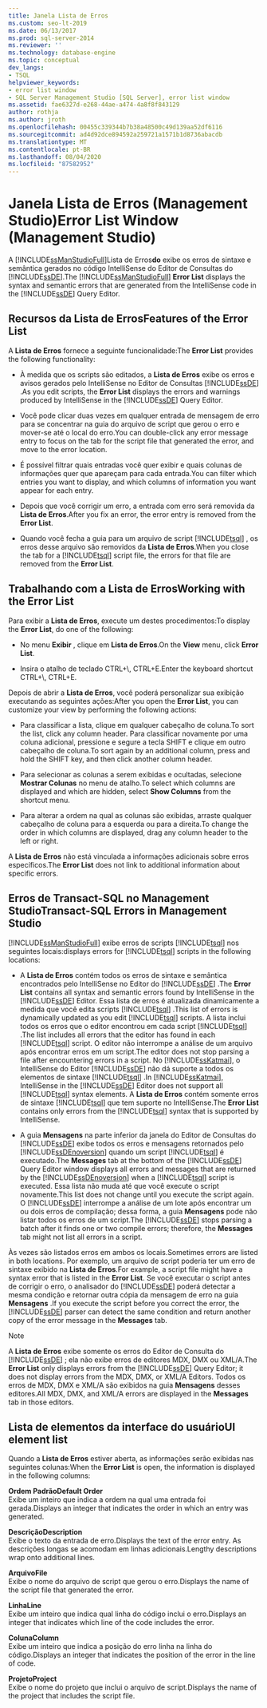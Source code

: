 ```yaml
---
title: Janela Lista de Erros
ms.custom: seo-lt-2019
ms.date: 06/13/2017
ms.prod: sql-server-2014
ms.reviewer: ''
ms.technology: database-engine
ms.topic: conceptual
dev_langs:
- TSQL
helpviewer_keywords:
- error list window
- SQL Server Management Studio [SQL Server], error list window
ms.assetid: fae6327d-e268-44ae-a474-4a8f8f843129
author: rothja
ms.author: jroth
ms.openlocfilehash: 00455c339344b7b38a48500c49d139aa52df6116
ms.sourcegitcommit: ad4d92dce894592a259721a1571b1d8736abacdb
ms.translationtype: MT
ms.contentlocale: pt-BR
ms.lasthandoff: 08/04/2020
ms.locfileid: "87582952"
---
```

# <a name="error-list-window-management-studio"></a><span data-ttu-id="05edb-102">Janela Lista de Erros (Management Studio)</span><span class="sxs-lookup"><span data-stu-id="05edb-102">Error List Window (Management Studio)</span></span>
  <span data-ttu-id="05edb-103">A [!INCLUDE[ssManStudioFull](../../includes/ssmanstudiofull-md.md)]Lista de Erros**do** exibe os erros de sintaxe e semântica gerados no código IntelliSense do Editor de Consultas do [!INCLUDE[ssDE](../../includes/ssde-md.md)].</span><span class="sxs-lookup"><span data-stu-id="05edb-103">The [!INCLUDE[ssManStudioFull](../../includes/ssmanstudiofull-md.md)] **Error List** displays the syntax and semantic errors that are generated from the IntelliSense code in the [!INCLUDE[ssDE](../../includes/ssde-md.md)] Query Editor.</span></span>  
  
## <a name="features-of-the-error-list"></a><span data-ttu-id="05edb-104">Recursos da Lista de Erros</span><span class="sxs-lookup"><span data-stu-id="05edb-104">Features of the Error List</span></span>  
 <span data-ttu-id="05edb-105">A **Lista de Erros** fornece a seguinte funcionalidade:</span><span class="sxs-lookup"><span data-stu-id="05edb-105">The **Error List** provides the following functionality:</span></span>  
  
-   <span data-ttu-id="05edb-106">À medida que os scripts são editados, a **Lista de Erros** exibe os erros e avisos gerados pelo IntelliSense no Editor de Consultas [!INCLUDE[ssDE](../../includes/ssde-md.md)] .</span><span class="sxs-lookup"><span data-stu-id="05edb-106">As you edit scripts, the **Error List** displays the errors and warnings produced by IntelliSense in the [!INCLUDE[ssDE](../../includes/ssde-md.md)] Query Editor.</span></span>  
  
-   <span data-ttu-id="05edb-107">Você pode clicar duas vezes em qualquer entrada de mensagem de erro para se concentrar na guia do arquivo de script que gerou o erro e mover-se até o local do erro.</span><span class="sxs-lookup"><span data-stu-id="05edb-107">You can double-click any error message entry to focus on the tab for the script file that generated the error, and move to the error location.</span></span>  
  
-   <span data-ttu-id="05edb-108">É possível filtrar quais entradas você quer exibir e quais colunas de informações quer que apareçam para cada entrada.</span><span class="sxs-lookup"><span data-stu-id="05edb-108">You can filter which entries you want to display, and which columns of information you want appear for each entry.</span></span>  
  
-   <span data-ttu-id="05edb-109">Depois que você corrigir um erro, a entrada com erro será removida da **Lista de Erros**.</span><span class="sxs-lookup"><span data-stu-id="05edb-109">After you fix an error, the error entry is removed from the **Error List**.</span></span>  
  
-   <span data-ttu-id="05edb-110">Quando você fecha a guia para um arquivo de script [!INCLUDE[tsql](../../includes/tsql-md.md)] , os erros desse arquivo são removidos da **Lista de Erros**.</span><span class="sxs-lookup"><span data-stu-id="05edb-110">When you close the tab for a [!INCLUDE[tsql](../../includes/tsql-md.md)] script file, the errors for that file are removed from the **Error List**.</span></span>  
  
## <a name="working-with-the-error-list"></a><span data-ttu-id="05edb-111">Trabalhando com a Lista de Erros</span><span class="sxs-lookup"><span data-stu-id="05edb-111">Working with the Error List</span></span>  
 <span data-ttu-id="05edb-112">Para exibir a **Lista de Erros**, execute um destes procedimentos:</span><span class="sxs-lookup"><span data-stu-id="05edb-112">To display the **Error List**, do one of the following:</span></span>  
  
-   <span data-ttu-id="05edb-113">No menu **Exibir** , clique em **Lista de Erros**.</span><span class="sxs-lookup"><span data-stu-id="05edb-113">On the **View** menu, click **Error List**.</span></span>  
  
-   <span data-ttu-id="05edb-114">Insira o atalho de teclado CTRL+\\, CTRL+E.</span><span class="sxs-lookup"><span data-stu-id="05edb-114">Enter the keyboard shortcut CTRL+\\, CTRL+E.</span></span>  
  
 <span data-ttu-id="05edb-115">Depois de abrir a **Lista de Erros**, você poderá personalizar sua exibição executando as seguintes ações:</span><span class="sxs-lookup"><span data-stu-id="05edb-115">After you open the **Error List**, you can customize your view by performing the following actions:</span></span>  
  
-   <span data-ttu-id="05edb-116">Para classificar a lista, clique em qualquer cabeçalho de coluna.</span><span class="sxs-lookup"><span data-stu-id="05edb-116">To sort the list, click any column header.</span></span> <span data-ttu-id="05edb-117">Para classificar novamente por uma coluna adicional, pressione e segure a tecla SHIFT e clique em outro cabeçalho de coluna.</span><span class="sxs-lookup"><span data-stu-id="05edb-117">To sort again by an additional column, press and hold the SHIFT key, and then click another column header.</span></span>  
  
-   <span data-ttu-id="05edb-118">Para selecionar as colunas a serem exibidas e ocultadas, selecione **Mostrar Colunas** no menu de atalho.</span><span class="sxs-lookup"><span data-stu-id="05edb-118">To select which columns are displayed and which are hidden, select **Show Columns** from the shortcut menu.</span></span>  
  
-   <span data-ttu-id="05edb-119">Para alterar a ordem na qual as colunas são exibidas, arraste qualquer cabeçalho de coluna para a esquerda ou para a direita.</span><span class="sxs-lookup"><span data-stu-id="05edb-119">To change the order in which columns are displayed, drag any column header to the left or right.</span></span>  
  
 <span data-ttu-id="05edb-120">A **Lista de Erros** não está vinculada a informações adicionais sobre erros específicos.</span><span class="sxs-lookup"><span data-stu-id="05edb-120">The **Error List** does not link to additional information about specific errors.</span></span>  
  
## <a name="transact-sql-errors-in-management-studio"></a><span data-ttu-id="05edb-121">Erros de Transact-SQL no Management Studio</span><span class="sxs-lookup"><span data-stu-id="05edb-121">Transact-SQL Errors in Management Studio</span></span>  
 [!INCLUDE[ssManStudioFull](../../includes/ssmanstudiofull-md.md)] <span data-ttu-id="05edb-122">exibe erros de scripts [!INCLUDE[tsql](../../includes/tsql-md.md)] nos seguintes locais:</span><span class="sxs-lookup"><span data-stu-id="05edb-122">displays errors for [!INCLUDE[tsql](../../includes/tsql-md.md)] scripts in the following locations:</span></span>  
  
-   <span data-ttu-id="05edb-123">A **Lista de Erros** contém todos os erros de sintaxe e semântica encontrados pelo IntelliSense no Editor do [!INCLUDE[ssDE](../../includes/ssde-md.md)] .</span><span class="sxs-lookup"><span data-stu-id="05edb-123">The **Error List** contains all syntax and semantic errors found by IntelliSense in the [!INCLUDE[ssDE](../../includes/ssde-md.md)] Editor.</span></span> <span data-ttu-id="05edb-124">Essa lista de erros é atualizada dinamicamente a medida que você edita scripts [!INCLUDE[tsql](../../includes/tsql-md.md)] .</span><span class="sxs-lookup"><span data-stu-id="05edb-124">This list of errors is dynamically updated as you edit [!INCLUDE[tsql](../../includes/tsql-md.md)] scripts.</span></span> <span data-ttu-id="05edb-125">A lista inclui todos os erros que o editor encontrou em cada script [!INCLUDE[tsql](../../includes/tsql-md.md)] .</span><span class="sxs-lookup"><span data-stu-id="05edb-125">The list includes all errors that the editor has found in each [!INCLUDE[tsql](../../includes/tsql-md.md)] script.</span></span> <span data-ttu-id="05edb-126">O editor não interrompe a análise de um arquivo após encontrar erros em um script.</span><span class="sxs-lookup"><span data-stu-id="05edb-126">The editor does not stop parsing a file after encountering errors in a script.</span></span> <span data-ttu-id="05edb-127">No [!INCLUDE[ssKatmai](../../includes/sskatmai-md.md)], o IntelliSense do Editor [!INCLUDE[ssDE](../../includes/ssde-md.md)] não dá suporte a todos os elementos de sintaxe [!INCLUDE[tsql](../../includes/tsql-md.md)] .</span><span class="sxs-lookup"><span data-stu-id="05edb-127">In [!INCLUDE[ssKatmai](../../includes/sskatmai-md.md)], IntelliSense in the [!INCLUDE[ssDE](../../includes/ssde-md.md)] Editor does not support all [!INCLUDE[tsql](../../includes/tsql-md.md)] syntax elements.</span></span> <span data-ttu-id="05edb-128">A **Lista de Erros** contém somente erros de sintaxe [!INCLUDE[tsql](../../includes/tsql-md.md)] que tem suporte no IntelliSense.</span><span class="sxs-lookup"><span data-stu-id="05edb-128">The **Error List** contains only errors from the [!INCLUDE[tsql](../../includes/tsql-md.md)] syntax that is supported by IntelliSense.</span></span>  
  
-   <span data-ttu-id="05edb-129">A guia **Mensagens** na parte inferior da janela do Editor de Consultas do [!INCLUDE[ssDE](../../includes/ssde-md.md)] exibe todos os erros e mensagens retornados pelo [!INCLUDE[ssDEnoversion](../../includes/ssdenoversion-md.md)] quando um script [!INCLUDE[tsql](../../includes/tsql-md.md)] é executado.</span><span class="sxs-lookup"><span data-stu-id="05edb-129">The **Messages** tab at the bottom of the [!INCLUDE[ssDE](../../includes/ssde-md.md)] Query Editor window displays all errors and messages that are returned by the [!INCLUDE[ssDEnoversion](../../includes/ssdenoversion-md.md)] when a [!INCLUDE[tsql](../../includes/tsql-md.md)] script is executed.</span></span> <span data-ttu-id="05edb-130">Essa lista não muda até que você execute o script novamente.</span><span class="sxs-lookup"><span data-stu-id="05edb-130">This list does not change until you execute the script again.</span></span> <span data-ttu-id="05edb-131">O [!INCLUDE[ssDE](../../includes/ssde-md.md)] interrompe a análise de um lote após encontrar um ou dois erros de compilação; dessa forma, a guia **Mensagens** pode não listar todos os erros de um script.</span><span class="sxs-lookup"><span data-stu-id="05edb-131">The [!INCLUDE[ssDE](../../includes/ssde-md.md)] stops parsing a batch after it finds one or two compile errors; therefore, the **Messages** tab might not list all errors in a script.</span></span>  
  
 <span data-ttu-id="05edb-132">Às vezes são listados erros em ambos os locais.</span><span class="sxs-lookup"><span data-stu-id="05edb-132">Sometimes errors are listed in both locations.</span></span> <span data-ttu-id="05edb-133">Por exemplo, um arquivo de script poderia ter um erro de sintaxe exibido na **Lista de Erros**.</span><span class="sxs-lookup"><span data-stu-id="05edb-133">For example, a script file might have a syntax error that is listed in the **Error List**.</span></span> <span data-ttu-id="05edb-134">Se você executar o script antes de corrigir o erro, o analisador do [!INCLUDE[ssDE](../../includes/ssde-md.md)] poderá detectar a mesma condição e retornar outra cópia da mensagem de erro na guia **Mensagens** .</span><span class="sxs-lookup"><span data-stu-id="05edb-134">If you execute the script before you correct the error, the [!INCLUDE[ssDE](../../includes/ssde-md.md)] parser can detect the same condition and return another copy of the error message in the **Messages** tab.</span></span>  
  
> [!NOTE]  
>  <span data-ttu-id="05edb-135">A **Lista de Erros** exibe somente os erros do Editor de Consulta do [!INCLUDE[ssDE](../../includes/ssde-md.md)] ; ela não exibe erros de editores MDX, DMX ou XML/A.</span><span class="sxs-lookup"><span data-stu-id="05edb-135">The **Error List** only displays errors from the [!INCLUDE[ssDE](../../includes/ssde-md.md)] Query Editor; it does not display errors from the MDX, DMX, or XML/A Editors.</span></span> <span data-ttu-id="05edb-136">Todos os erros de MDX, DMX e XML/A são exibidos na guia **Mensagens** desses editores.</span><span class="sxs-lookup"><span data-stu-id="05edb-136">All MDX, DMX, and XML/A errors are displayed in the **Messages** tab in those editors.</span></span>  
  
## <a name="ui-element-list"></a><span data-ttu-id="05edb-137">Lista de elementos da interface do usuário</span><span class="sxs-lookup"><span data-stu-id="05edb-137">UI element list</span></span>  
 <span data-ttu-id="05edb-138">Quando a **Lista de Erros** estiver aberta, as informações serão exibidas nas seguintes colunas:</span><span class="sxs-lookup"><span data-stu-id="05edb-138">When the **Error List** is open, the information is displayed in the following columns:</span></span>  
  
 <span data-ttu-id="05edb-139">**Ordem Padrão**</span><span class="sxs-lookup"><span data-stu-id="05edb-139">**Default Order**</span></span>  
 <span data-ttu-id="05edb-140">Exibe um inteiro que indica a ordem na qual uma entrada foi gerada.</span><span class="sxs-lookup"><span data-stu-id="05edb-140">Displays an integer that indicates the order in which an entry was generated.</span></span>  
  
 <span data-ttu-id="05edb-141">**Descrição**</span><span class="sxs-lookup"><span data-stu-id="05edb-141">**Description**</span></span>  
 <span data-ttu-id="05edb-142">Exibe o texto da entrada de erro.</span><span class="sxs-lookup"><span data-stu-id="05edb-142">Displays the text of the error entry.</span></span> <span data-ttu-id="05edb-143">As descrições longas se acomodam em linhas adicionais.</span><span class="sxs-lookup"><span data-stu-id="05edb-143">Lengthy descriptions wrap onto additional lines.</span></span>  
  
 <span data-ttu-id="05edb-144">**Arquivo**</span><span class="sxs-lookup"><span data-stu-id="05edb-144">**File**</span></span>  
 <span data-ttu-id="05edb-145">Exibe o nome do arquivo de script que gerou o erro.</span><span class="sxs-lookup"><span data-stu-id="05edb-145">Displays the name of the script file that generated the error.</span></span>  
  
 <span data-ttu-id="05edb-146">**Linha**</span><span class="sxs-lookup"><span data-stu-id="05edb-146">**Line**</span></span>  
 <span data-ttu-id="05edb-147">Exibe um inteiro que indica qual linha do código inclui o erro.</span><span class="sxs-lookup"><span data-stu-id="05edb-147">Displays an integer that indicates which line of the code includes the error.</span></span>  
  
 <span data-ttu-id="05edb-148">**Coluna**</span><span class="sxs-lookup"><span data-stu-id="05edb-148">**Column**</span></span>  
 <span data-ttu-id="05edb-149">Exibe um inteiro que indica a posição do erro linha na linha do código.</span><span class="sxs-lookup"><span data-stu-id="05edb-149">Displays an integer that indicates the position of the error in the line of code.</span></span>  
  
 <span data-ttu-id="05edb-150">**Projeto**</span><span class="sxs-lookup"><span data-stu-id="05edb-150">**Project**</span></span>  
 <span data-ttu-id="05edb-151">Exibe o nome do projeto que inclui o arquivo de script.</span><span class="sxs-lookup"><span data-stu-id="05edb-151">Displays the name of the project that includes the script file.</span></span>  
